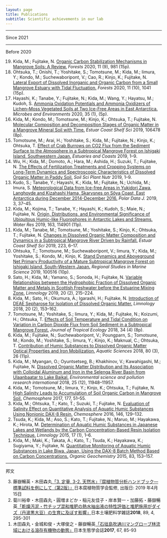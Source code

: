 ```yaml
---
layout: page
title: Publications
subtitle: Scientific achievements in our lab 
---
```


***
Since 2021

***
Before 2020

<ol reversed>
<li>Kida, M.; Fujitake, N. <a href="https://doi.org/10.3390/f11090981">Organic Carbon Stabilization Mechanisms in Mangrove Soils: A Review.</a> <i>Forests</i> 2020, 11 (9), 981 (15p).</li>
<li>Ohtsuka, T.; Onishi, T.; Yoshitake, S.; Tomotsune, M.; Kida, M.; Iimura, Y.; Kondo, M.; Suchewaboripont, V.; Cao, R.; Kinjo, K.; Fujitake, N. <a href="https://www.mdpi.com/1999-4907/11/10/1041">Lateral Export of Dissolved Inorganic and Organic Carbon from a Small Mangrove Estuary with Tidal Fluctuation.</a> <i>Forests</i> 2020, 11 (10), 1041 (15p).</li>
<li>Hayashi, K.; Tanabe, Y.; Fujitake, N.; Kida, M.; Wang, Y.; Hayatsu, M.; Kudoh, S. <a href="https://doi.org/10.1264/jsme2.me19126">Ammonia Oxidation Potentials and Ammonia Oxidizers of Lichen–Moss Vegetated Soils at Two Ice-Free Areas in East Antarctica.</a> <i>Microbes and Environments</i> 2020, 35 (1), (5p).</li>
<li>Kida, M.; Kondo, M.; Tomotsune, M.; Kinjo, K.; Ohtsuka, T.; Fujitake, N. <a href="https://doi.org/10.1016/j.ecss.2019.106478">Molecular Composition and Decomposition Stages of Organic Matter in a Mangrove Mineral Soil with Time.</a> <i>Estuar Coast Shelf Sci</i> 2019, 106478 (8p).</li>
<li>Tomotsune, M.; Arai, H.; Yoshitake, S.; Kida, M.; Fujitake, N.; Kinjo, K.; Ohtsuka, T. <a href="https://doi.org/10.1007/s12237-019-00667-2">Effect of Crab Burrows on CO2 Flux from the Sediment Surface to the Atmosphere in a Subtropical Mangrove Forest on Ishigaki Island, Southwestern Japan.</a> <i>Estuaries and Coasts</i> 2019, 1–9.</li>
<li>Wu, H.; Kida, M.; Domoto, A.; Hara, M.; Ashida, H.; Suzuki, T.; Fujitake, N. <a href="https://doi.org/10.1080/00380768.2019.1689794">The Effects of Fertilization Treatments and Cropping Systems on Long-Term Dynamics and Spectroscopic Characteristics of Dissolved Organic Matter in Paddy Soil.</a> <i>Soil Sci Plant Nutr</i> 2019, 1–9.</li>
<li>Kudo, S.; Tanabe, Y.; Hayashi, K.; Kida, M.; Fujitake, N.; Uchida, M.; Imura, S. <a href="http://doi.org/10.20575/00000008">Meteorological Data from Ice-free Areas in Yukidori Zawa, Langhovde and Kizahashi Hama, Skarvsnes on Sôya Coast, East Antarctica during December 2014-December 2016.</a> <i>Polar Data J.</i> 2019, 3, 37–45.</li>
<li>Kida, M.; Kojima, T.; Tanabe, Y.; Hayashi, K.; Kudoh, S.; Maie, N.; Fujitake, N. <a href="https://doi.org/10.1016/j.watres.2019.114901">Origin, Distributions, and Environmental Significance of Ubiquitous Humic-like Fluorophores in Antarctic Lakes and Streams.</a> <i>Water Res</i> 2019, 163, 114901 (11p).</li>
<li>Kida, M.; Tanabe, M.; Tomotsune, M.; Yoshitake, S.; Kinjo, K.; Ohtsuka, T.; Fujitake, N. <a href="https://doi.org/10.1016/j.ecss.2019.04.029">Changes in Dissolved Organic Matter Composition and Dynamics in a Subtropical Mangrove River Driven by Rainfall.</a> <i>Estuar Coast Shelf Sci</i> 2019, 223, 6–17.</li>
<li>Ohtsuka, T.; Tomotsune, M.; Suchewaboripont, V.; Iimura, Y.; Kida, M.; Yoshitake, S.; Kondo, M.; Kinjo, K. <a href="https://doi.org/10.1016/j.rsma.2019.100516">Stand Dynamics and Aboveground Net Primary Productivity of a Mature Subtropical Mangrove Forest on Ishigaki Island, South-Western Japan.</a> <i>Regional Studies in Marine Science</i> 2019, 100516 (10p).</li>
<li>Sato, H.; Kida, M.; Yamano, S.; Sonoda, H.; Fujitake, N. <a href="https://doi.org/10.1007/s10201-018-0569-8">Variable Relationships between the Hydrophobic Fraction of Dissolved Organic Matter and Metals in Scottish Freshwater before the Estuarine Mixing Zone.</a> <i>Limnology</i> 2019, 20 (2), 215–224.</li>
<li>Kida, M.; Sato, H.; Okumura, A.; Igarashi, H.; Fujitake, N. <a href="https://doi.org/10.1007/s10201-018-0561-3">Introduction of DEAE Sepharose for Isolation of Dissolved Organic Matter.</a> <i>Limnology</i> 2018, 20 (2), 153–162.</li>
<li>Tomotsune, M.; Yoshitake, S.; Iimura, Y.; Kida, M.; Fujitake, N.; Koizumi, H.; Ohtsuka, T. <a href="https://doi.org/10.1017/S026646741800024X">Effects of Soil Temperature and Tidal Condition on Variation in Carbon Dioxide Flux from Soil Sediment in a Subtropical Mangrove Forest.</a> <i>Journal of Tropical Ecology</i> 2018, 34 (4) (8p).</li>
<li>Kida, M.; Fujitake, N.; Suchewaboripont, V.; Poungparn, S.; Tomotsune, M.; Kondo, M.; Yoshitake, S.; Iimura, Y.; Kinjo, K.; Maknual, C.; Ohtsuka, T. <a href="https://doi.org/10.1007/s00027-018-0578-z">Contribution of Humic Substances to Dissolved Organic Matter Optical Properties and Iron Mobilization.</a> <i>Aquatic Sciences</i> 2018, 80 (3), 26 (11p).</li>
<li>Kida, M.; Myangan, O.; Oyuntsetseg, B.; Khakhinov, V.; Kawahigashi, M.; Fujitake, N. <a href="https://doi.org/10.1007/s11356-018-1462-z">Dissolved Organic Matter Distribution and Its Association with Colloidal Aluminum and Iron in the Selenga River Basin from Ulaanbaatar to Lake Baikal.</a> <i>Environmental science and pollution research international</i> 2018, 25 (12), 11948–11957.</li>
<li>Kida, M.; Tomotsune, M.; Iimura, Y.; Kinjo, K.; Ohtsuka, T.; Fujitake, N. <a href="https://doi.org/10.1016/j.chemosphere.2017.02.07">High Salinity Leads to Accumulation of Soil Organic Carbon in Mangrove Soil.</a> <i>Chemosphere</i> 2017, 177, 51–55.</li>
<li>Kida, M.; Ohtsuka, T.; Kato, T.; Suzuki, T.; Fujitake, N. <a href="https://doi.org/10.1016/j.chemosphere.2015.12.031">Evaluation of Salinity Effect on Quantitative Analysis of Aquatic Humic Substances Using Nonionic DAX-8 Resin.</a> <i>Chemosphere</i> 2016, 146, 129–132.</li>
<li>Tsuda, K.; Kida, M.; Aso, S.; Kato, T.; Fujitake, N.; Maruo, M.; Hayakawa, K.; Hirota, M. <a href="https://doi.org/10.1007/s10201-015-0455-6">Determination of Aquatic Humic Substances in Japanese Lakes and Wetlands by the Carbon Concentration-Based Resin Isolation Technique.</a> <i>Limnology</i> 2015, 17 (1), 1–6.</li>
<li>Kida, M.; Maki, K.; Takata, A.; Kato, T.; Tsuda, K.; Hayakawa, K.; Sugiyama, Y.; Fujitake, N. <a href="https://doi.org/10.1016/j.orggeochem.2015.03.015">Quantitative Monitoring of Aquatic Humic Substances in Lake Biwa, Japan, Using the DAX-8 Batch Method Based on Carbon Concentrations.</a> <i>Organic Geochemistry</i> 2015, 83, 153–157.</li>
</ol>

***
邦文

<ol reversed>
<li>藤嶽暢英・木田森丸<a href="http://www.research.kobe-u.ac.jp/ans-soil/jhss/publishing.html#books">「3. 定量, 3-2. 天然水」『腐植物質分析ハンドブック―標準試料を例にして（第2版）』</a>日本腐植物質学会監修, 出版日: 2019 年4月15日</li>
<li>菊川裕幸・木田森丸・圓増まどか・稲元友佳子・岸本賢一・加藤拓・藤嶽暢英<a href="(https://www.jstage.jst.go.jp/article/dojo/89/4/89_890406/_article/-char/ja/">「乾燥汚泥・竹チップ混和堆肥の熱水抽出液の特性評価と堆肥施用がダイズ（丹波黒大豆）の生育に及ぼす影響」</a>日本土壌肥料学雑誌<b>2018</b>, 89, 4, 295-301</li>
<li>木田森丸・金城和俊・大塚俊之・藤嶽暢英<a href="https://www.jstage.jst.go.jp/article/seitai/67/2/67_85/_article/-char/ja/">「石垣島吹通川マングローブ林流域における溶存有機物の動態」</a>日本生態学会誌<b>2017</b>, 67, 85-93</li>
</ol>
